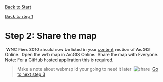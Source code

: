 [Back to Start](github.md)

[Back to step 1](GitHub_step1.md)

# Step 2: Share the map
​
WNC Fires 2016 should now be listed in your [content](http://www.arcgis.com/home/content.html) section of ArcGIS Online.
​
Open the web map in ArcGIS Online.
​
Share the map with Everyone. Note: For a GitHub hosted application this is required.
​
> Make a note about webmap id your going to need it later
​
![share](https://docs.google.com/uc?id=0BykF_bN9fsvITHBReHBleFI4SHc)
​
[Go to next step 3](GitHub_step3.md)

